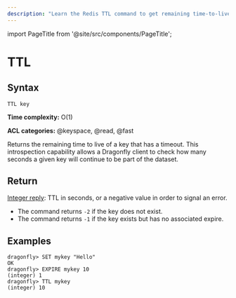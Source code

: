 ```yaml
---
description: "Learn the Redis TTL command to get remaining time-to-live of a key."
---
```


import PageTitle from '@site/src/components/PageTitle';

# TTL

<PageTitle title="Redis TTL Command (Documentation) | Dragonfly" />

## Syntax

    TTL key

**Time complexity:** O(1)

**ACL categories:** @keyspace, @read, @fast

Returns the remaining time to live of a key that has a timeout.
This introspection capability allows a Dragonfly client to check how many seconds a
given key will continue to be part of the dataset.

## Return

[Integer reply](https://redis.io/docs/latest/develop/reference/protocol-spec/#integers): TTL in seconds, or a negative value in order to signal an error.

- The command returns `-2` if the key does not exist.
- The command returns `-1` if the key exists but has no associated expire.

## Examples

```shell
dragonfly> SET mykey "Hello"
OK
dragonfly> EXPIRE mykey 10
(integer) 1
dragonfly> TTL mykey
(integer) 10
```
